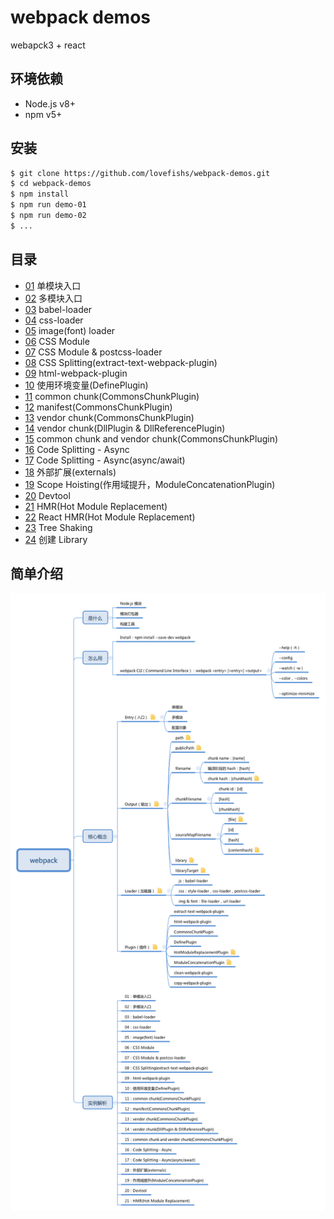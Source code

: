 # webpack demos

webapck3 + react

## 环境依赖

* Node.js v8+
* npm v5+

## 安装

```bash
$ git clone https://github.com/lovefishs/webpack-demos.git
$ cd webpack-demos
$ npm install
$ npm run demo-01
$ npm run demo-02
$ ...
```

## 目录

* [01](/01) 单模块入口
* [02](/02) 多模块入口
* [03](/03) babel-loader
* [04](/04) css-loader
* [05](/05) image(font) loader
* [06](/06) CSS Module
* [07](/07) CSS Module & postcss-loader
* [08](/08) CSS Splitting(extract-text-webpack-plugin)
* [09](/09) html-webpack-plugin
* [10](/10) 使用环境变量(DefinePlugin)
* [11](/11) common chunk(CommonsChunkPlugin)
* [12](/12) manifest(CommonsChunkPlugin)
* [13](/13) vendor chunk(CommonsChunkPlugin)
* [14](/14) vendor chunk(DllPlugin & DllReferencePlugin)
* [15](/15) common chunk and vendor chunk(CommonsChunkPlugin)
* [16](/16) Code Splitting - Async
* [17](/17) Code Splitting - Async(async/await)
* [18](/18) 外部扩展(externals)
* [19](/19) Scope Hoisting(作用域提升，ModuleConcatenationPlugin)
* [20](/20) Devtool
* [21](/21) HMR(Hot Module Replacement)
* [22](/22) React HMR(Hot Module Replacement)
* [23](/23) Tree Shaking
* [24](/24) 创建 Library

## 简单介绍

![Webpack 思维导图][1]

[1]: https://raw.githubusercontent.com/lovefishs/webpack-demos/master/webpack.png

